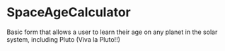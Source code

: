 # SpaceAgeCalculator
Basic form that allows a user to learn their age on any planet in the solar system, including Pluto (Viva la Pluto!!)
